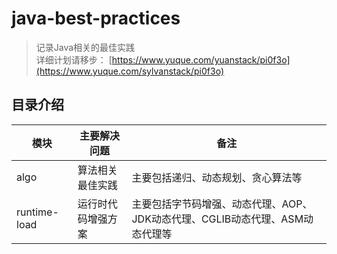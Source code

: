 # java-best-practices

> 记录Java相关的最佳实践  
> 详细计划请移步： [https://www.yuque.com/yuanstack/pi0f3o](https://www.yuque.com/sylvanstack/pi0f3o)

## 目录介绍

| 模块           |    主要解决问题     | 备注                                            |
|--------------|-----------|-----------------------------------------------| 
| algo         | 算法相关最佳实践    | 主要包括递归、动态规划、贪心算法等                             | 
| runtime-load | 运行时代码增强方案 | 主要包括字节码增强、动态代理、AOP、JDK动态代理、CGLIB动态代理、ASM动态代理等 |       | 
